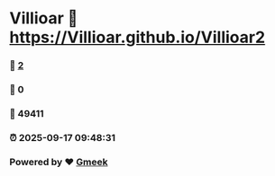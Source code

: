 # Villioar :link: https://Villioar.github.io/Villioar2 
### :page_facing_up: [2](https://Villioar.github.io/Villioar2/tag.html) 
### :speech_balloon: 0 
### :hibiscus: 49411 
### :alarm_clock: 2025-09-17 09:48:31 
### Powered by :heart: [Gmeek](https://github.com/Meekdai/Gmeek)
